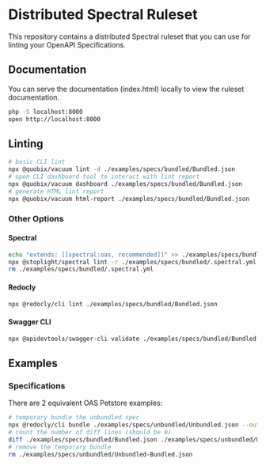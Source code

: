 # Distributed Spectral Ruleset

This repository contains a distributed Spectral ruleset that you can use for linting your OpenAPI Specifications.

## Documentation

You can serve the documentation (index.html) locally to view the ruleset documentation.

```bash
php -S localhost:8000
open http://localhost:8000
```

## Linting

```bash
# basic CLI lint
npx @quobix/vacuum lint -d ./examples/specs/bundled/Bundled.json
# open CLI dashboard tool to interact with lint report
npx @quobix/vacuum dashboard ./examples/specs/bundled/Bundled.json
# generate HTML lint report
npx @quobix/vacuum html-report ./examples/specs/bundled/Bundled.json
```

### Other Options

#### Spectral

```bash
echo "extends: [[spectral:oas, recommended]]" >> ./examples/specs/bundled/.spectral.yml
npx @stoplight/spectral lint -r ./examples/specs/bundled/.spectral.yml --format=stylish ./examples/specs/bundled/Bundled.json
rm ./examples/specs/bundled/.spectral.yml
```

#### Redocly

```bash
npx @redocly/cli lint ./examples/specs/bundled/Bundled.json
```

#### Swagger CLI

```bash
npx @apidevtools/swagger-cli validate ./examples/specs/bundled/Bundled.json
```

## Examples

### Specifications

There are 2 equivalent OAS Petstore examples:

```bash
# temporary bundle the unbundled spec
npx @redocly/cli bundle ./examples/specs/unbundled/Unbundled.json --output ./examples/specs/unbundled/Unbundled-Bundled.json
# count the number of diff lines (should be 0)
diff ./examples/specs/bundled/Bundled.json ./examples/specs/unbundled/Unbundled-Bundled.json | wc -l
# remove the temporary bundle
rm ./examples/specs/unbundled/Unbundled-Bundled.json
```